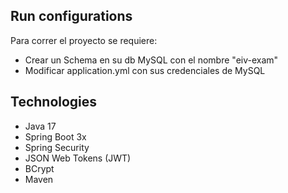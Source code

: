 ## Run configurations
Para correr el proyecto se requiere:

* Crear un Schema en su db MySQL con el nombre "eiv-exam"
* Modificar application.yml con sus credenciales de MySQL

## Technologies
* Java 17
* Spring Boot 3x
* Spring Security
* JSON Web Tokens (JWT)
* BCrypt
* Maven